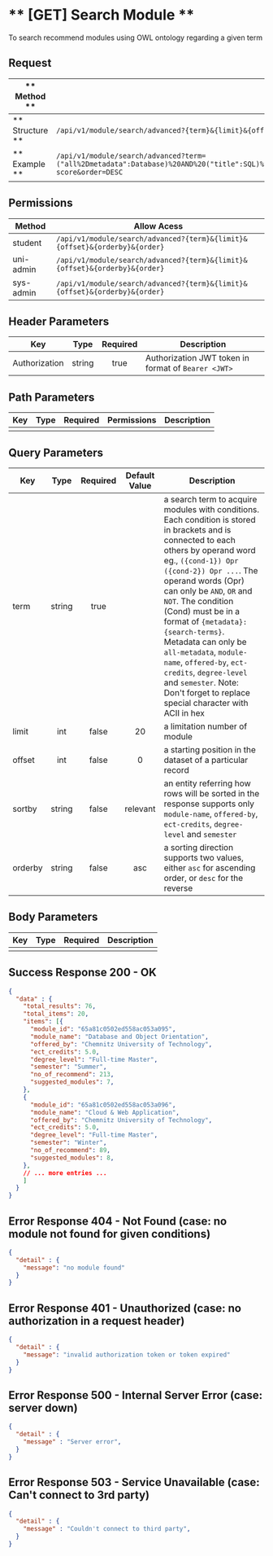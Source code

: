 # ** [GET] Search Module **

To search recommend modules using OWL ontology regarding a given term

## Request

| ** Method **     | GET                                                                         |
| ---------------- | --------------------------------------------------------------------------- |
| ** Structure **  | `/api/v1/module/search/advanced?{term}&{limit}&{offset}&{orderby}&{order}`  |
| ** Example **    | `/api/v1/module/search/advanced?term=("all%2Dmetadata":Database)%20AND%20("title":SQL)%20NOT%20("content":Mongo)&limit=100&offset=10&orderby=recommend-score&order=DESC` |

## Permissions

| Method          | Allow Acess                                                                 |
| ----------------| --------------------------------------------------------------------------- |
| student         | `/api/v1/module/search/advanced?{term}&{limit}&{offset}&{orderby}&{order}`  |
| uni-admin       | `/api/v1/module/search/advanced?{term}&{limit}&{offset}&{orderby}&{order}`  |
| sys-admin       | `/api/v1/module/search/advanced?{term}&{limit}&{offset}&{orderby}&{order}`  |

## Header Parameters

| Key                 | Type       | Required  | Description                                         |
| ------------------- | :--------: | :-------: | --------------------------------------------------- |
| Authorization       | string     | true      | Authorization JWT token in format of `Bearer <JWT>` |

## Path Parameters

| Key       | Type      | Required     | Permissions  | Description                     |
| --------- | :-------: | :----------: | :----------: | ------------------------------- |
|           |           |              |              |                                 |

## Query Parameters

| Key       | Type      | Required     | Default Value | Description                                                 |
| --------- | :-------: | :----------: | :-----------: | ----------------------------------------------------------- |
| term      | string    | true         |               | a search term to acquire modules with conditions. Each condition is stored in brackets and is connected to each others by operand word eg., `({cond-1}) Opr ({cond-2}) Opr ...`. The operand words (Opr) can only be `AND`, `OR` and `NOT`. The condition (Cond) must be in a format of `{metadata}:{search-terms}`. Metadata can only be `all-metadata`, `module-name`, `offered-by`, `ect-credits`, `degree-level` and `semester`. Note: Don't forget to replace special character with ACII in hex |
| limit     | int       | false        | 20            | a limitation number of module                               |
| offset    | int       | false        | 0             | a starting position in the dataset of a particular record   |
| sortby    | string    | false        | relevant      | an entity referring how rows will be sorted in the response supports only `module-name`, `offered-by`, `ect-credits`, `degree-level` and `semester` |
| orderby   | string    | false        | asc           | a sorting direction supports two values, either `asc` for ascending order, or `desc` for the reverse  |

## Body Parameters

| Key          | Type         | Required     | Description                               |
| ------------ | :----------: | :----------: | ----------------------------------------- |
|              |              |              |                                           |


## Success Response 200 - OK
```json
{
  "data" : {
    "total_results": 76,
    "total_items": 20,
    "items": [{
      "module_id": "65a81c0502ed558ac053a095",
      "module_name": "Database and Object Orientation",
      "offered_by": "Chemnitz University of Technology",
      "ect_credits": 5.0,
      "degree_level": "Full-time Master",
      "semester": "Summer",
      "no_of_recommend": 213,
      "suggested_modules": 7,
    },
    {
      "module_id": "65a81c0502ed558ac053a096",
      "module_name": "Cloud & Web Application",
      "offered_by": "Chemnitz University of Technology",
      "ect_credits": 5.0,
      "degree_level": "Full-time Master",
      "semester": "Winter",
      "no_of_recommend": 89,
      "suggested_modules": 8,
    },
    // ... more entries ...
    ]
  }
}
```


## Error Response 404 - Not Found (case: no module not found for given conditions)
```json
{
  "detail" : {
    "message": "no module found"
  }
}
```

## Error Response 401 - Unauthorized (case: no authorization in a request header)
```json
{
  "detail" : {
    "message": "invalid authorization token or token expired"
  }
}
```

## Error Response 500 - Internal Server Error (case: server down)
```json
{
  "detail" : {
    "message" : "Server error",
  }
}
```

## Error Response 503 - Service Unavailable (case: Can't connect to 3rd party)
```json
{
  "detail" : {
    "message" : "Couldn't connect to third party",
  }
}
```
